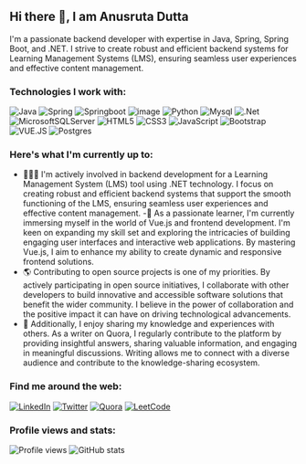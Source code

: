 ## Hi there 👋, I am Anusruta Dutta
I'm a passionate backend developer with expertise in Java, Spring, Spring Boot, and .NET. I strive to create robust and efficient backend systems for Learning Management Systems (LMS), ensuring seamless user experiences and effective content management.

### Technologies I work with:

![Java](https://img.shields.io/badge/Java-ED8B00?style=for-the-badge&logo=java&logoColor=white)
![Spring](https://img.shields.io/badge/Spring-6DB33F?style=for-the-badge&logo=spring&logoColor=white)
![Springboot](https://img.shields.io/badge/Spring_Boot-F2F4F9?style=for-the-badge&logo=spring-boot)
![image](https://img.shields.io/badge/Docker-2CA5E0?style=for-the-badge&logo=docker&logoColor=white)
![Python](https://img.shields.io/badge/Python-FFD43B?style=for-the-badge&logo=python&logoColor=blue)
![Mysql](https://img.shields.io/badge/MySQL-005C84?style=for-the-badge&logo=mysql&logoColor=white)
![.Net](https://img.shields.io/badge/.NET-5C2D91?style=for-the-badge&logo=.net&logoColor=white)
![MicrosoftSQLServer](https://img.shields.io/badge/Microsoft%20SQL%20Server-CC2927?style=for-the-badge&logo=microsoft%20sql%20server&logoColor=white)
![HTML5](https://img.shields.io/badge/html5-%23E34F26.svg?style=for-the-badge&logo=html5&logoColor=white)
![CSS3](https://img.shields.io/badge/css3-%231572B6.svg?style=for-the-badge&logo=css3&logoColor=white)
![JavaScript](https://img.shields.io/badge/javascript-%23323330.svg?style=for-the-badge&logo=javascript&logoColor=%23F7DF1E)
![Bootstrap](https://img.shields.io/badge/bootstrap-%23563D7C.svg?style=for-the-badge&logo=bootstrap&logoColor=white)
![VUE.JS](https://img.shields.io/badge/Vue.js-35495E?style=for-the-badge&logo=vuedotjs&logoColor=4FC08D)
![Postgres](https://img.shields.io/badge/postgres-%23316192.svg?style=for-the-badge&logo=postgresql&logoColor=white)

### Here's what I'm currently up to:

- 🧑🏻‍💻 I'm actively involved in backend development for a Learning Management System (LMS) tool using .NET technology. I focus on creating robust and efficient backend systems that support the smooth functioning of the LMS, ensuring seamless user experiences and effective content management.
-🦿 As a passionate learner, I'm currently immersing myself in the world of Vue.js and frontend development. I'm keen on expanding my skill set and exploring the intricacies of building engaging user interfaces and interactive web applications. By mastering Vue.js, I aim to enhance my ability to create dynamic and responsive frontend solutions.
- 🌎 Contributing to open source projects is one of my priorities. By actively participating in open source initiatives, I collaborate with other developers to build innovative and accessible software solutions that benefit the wider community. I believe in the power of collaboration and the positive impact it can have on driving technological advancements.
- 📝 Additionally, I enjoy sharing my knowledge and experiences with others. As a writer on Quora, I regularly contribute to the platform by providing insightful answers, sharing valuable information, and engaging in meaningful discussions. Writing allows me to connect with a diverse audience and contribute to the knowledge-sharing ecosystem.

### Find me around the web:

[![LinkedIn](https://img.shields.io/badge/LinkedIn-0077B5?style=for-the-badge&logo=linkedin&logoColor=white)](https://www.linkedin.com/in/anusruta-dutta/)
[![Twitter](https://img.shields.io/badge/Twitter-1DA1F2?style=for-the-badge&logo=twitter&logoColor=white)](https://twitter.com/Anusruta)
[![Quora](https://img.shields.io/badge/Quora-%23B92B27.svg?style=for-the-badge&logo=Quora&logoColor=white)](https://www.quora.com/profile/ANUSRUTA-DUTTA/)
[![LeetCode](https://img.shields.io/badge/LeetCode-000000?style=for-the-badge&logo=LeetCode&logoColor=%23d16c06)](https://leetcode.com/anusruta_dutta/)

### Profile views and stats:
<img src="https://komarev.com/ghpvc/?username=AnusrutaD&color=green" alt="Profile views" />
<img src="https://github-readme-stats.vercel.app/api?username=AnusrutaD&show_icons=true&count_private=true&include_all_commits=true&hide=issues,contribs" alt="GitHub stats" />


